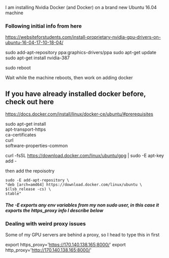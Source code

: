 I am installing Nvidia Docker (and Docker) on a brand new Ubuntu 16.04 machine


### Following initial info from here
https://websiteforstudents.com/install-proprietary-nvidia-gpu-drivers-on-ubuntu-16-04-17-10-18-04/

   sudo add-apt-repository ppa:graphics-drivers/ppa
   sudo apt-get update
   sudo apt-get install nvidia-387
   
   sudo reboot
   
   
Wait while the machine reboots, then work on adding docker


## If you have already installed docker before, check out here
https://docs.docker.com/install/linux/docker-ce/ubuntu/#prerequisites
   
   
 
   sudo apt-get install \
    apt-transport-https \
    ca-certificates \
    curl \
    software-properties-common
   

 curl -fsSL https://download.docker.com/linux/ubuntu/gpg | sudo -E apt-key add -

then add the repoisotry

    sudo -E add-apt-repository \
    "deb [arch=amd64] https://download.docker.com/linux/ubuntu \
    $(lsb_release -cs) \
    stable"

##### The -E exports any env variables from my non sudo user, in this case it exports the https_proxy info I describe below

### Dealing with weird proxy issues

Some of my GPU servers are behind a proxy, so I head to type this in first

export https_proxy='https://170.140.138.165:8000/'
export http_proxy='http://170.140.138.165:8000/'
